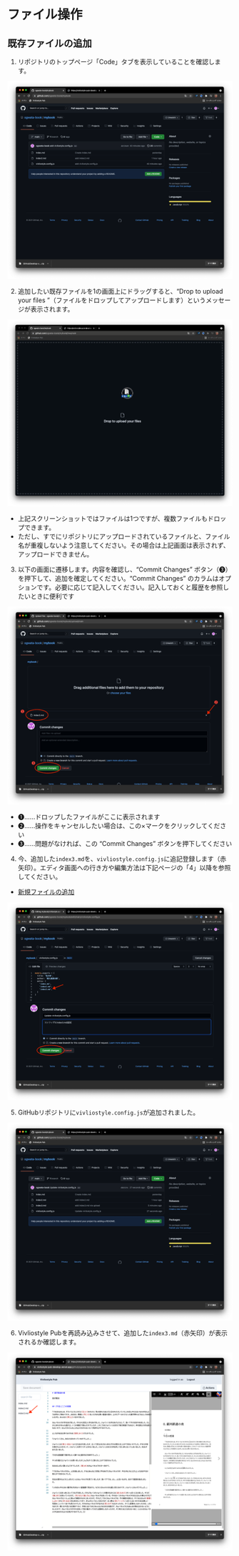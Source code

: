 # ファイル操作

## 既存ファイルの追加

1. リポジトリのトップページ「Code」タブを表示していることを確認します。

![ ](images/file-operation/adding-existing-files/fig-1.png)

2. 追加したい既存ファイルを1の画面上にドラッグすると、“Drop to upload your files ”（ファイルをドロップしてアップロードします）というメッセージが表示されます。

![ ](images/file-operation/adding-existing-files/fig-2.png)

- 上記スクリーンショットではファイルは1つですが、複数ファイルもドロップできます。
- ただし、すでにリポジトリにアップロードされているファイルと、ファイル名が重複しないよう注意してください。その場合は上記画面は表示されず、アップロードできません。

3. 以下の画面に遷移します。内容を確認し、“Commit Changes” ボタン（❸）を押下して、追加を確定してください。“Commit Changes” のカラムはオプションです。必要に応じて記入してください。記入しておくと履歴を参照したいときに便利です

![ ](images/file-operation/adding-existing-files/fig-3.png)

- ❶……ドロップしたファイルがここに表示されます
- ❷……操作をキャンセルしたい場合は、この×マークをクリックしてください
- ❸……問題がなければ、この “Commit Changes” ボタンを押下してください


4. 今、追加した`index3.md`を、`vivliostyle.config.js`に追記登録します（赤矢印）。エディタ画面への行き方や編集方法は下記ページの「4」以降を参照してください。


- [新規ファイルの追加](ja/file-operation/adding-a-new-file.md)

![ ](images/file-operation/adding-existing-files/fig-4.png)


5. GitHubリポジトリに`vivliostyle.config.js`が追加されました。

![ ](images/file-operation/adding-existing-files/fig-5.png)

6. Vivliostyle Pubを再読み込みさせて、追加した`index3.md`（赤矢印）が表示されるか確認します。

![ ](images/file-operation/adding-existing-files/fig-6.png)
